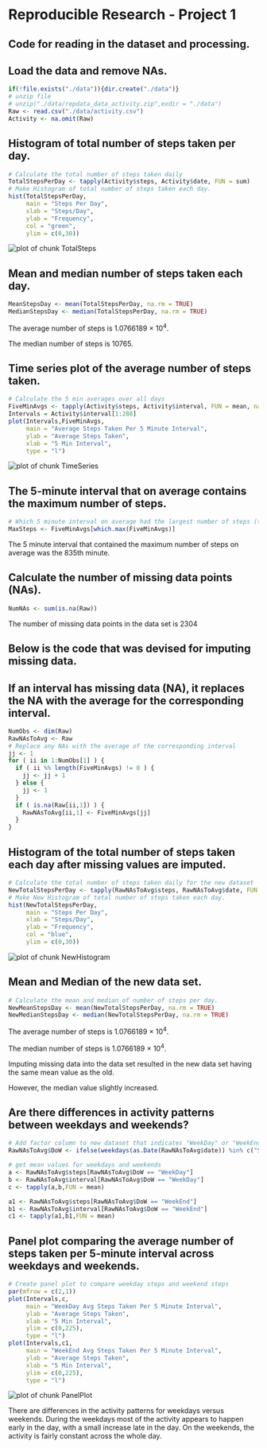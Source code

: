 Reproducible Research - Project 1
=========================

## Code for reading in the dataset and processing.

## Load the data and remove NAs.

```r
if(!file.exists("./data")){dir.create("./data")}
# unzip file
# unzip("./data/repdata_data_activity.zip",exdir = "./data")
Raw <- read.csv("./data/activity.csv")
Activity <- na.omit(Raw)
```
## Histogram of total number of steps taken per day.

```r
# Calculate the total number of steps taken daily
TotalStepsPerDay <- tapply(Activity$steps, Activity$date, FUN = sum)
# Make Histogram of total number of steps taken each day.
hist(TotalStepsPerDay,
     main = "Steps Per Day",
     xlab = "Steps/Day",
     ylab = "Frequency",
     col = "green",
     ylim = c(0,30))
```

![plot of chunk TotalSteps](figure/TotalSteps-1.png)

## Mean and median number of steps taken each day.

```r
MeanStepsDay <- mean(TotalStepsPerDay, na.rm = TRUE)
MedianStepsDay <- median(TotalStepsPerDay, na.rm = TRUE)
```
The average number of steps is 1.0766189 &times; 10<sup>4</sup>.

The median number of steps is 10765.


## Time series plot of the average number of steps taken.

```r
# Calculate the 5 min averages over all days
FiveMinAvgs <- tapply(Activity$steps, Activity$interval, FUN = mean, na.rm = TRUE)
Intervals = Activity$interval[1:288]
plot(Intervals,FiveMinAvgs,
     main = "Average Steps Taken Per 5 Minute Interval",
     ylab = "Average Steps Taken",
     xlab = "5 Min Interval",
     type = "l")
```

![plot of chunk TimeSeries](figure/TimeSeries-1.png)

## The 5-minute interval that on average contains the maximum number of steps.

```r
# Which 5 minute interval on average had the largest number of steps (the 104th 5 minute interval)
MaxSteps <- FiveMinAvgs[which.max(FiveMinAvgs)]
```
The 5 minute interval that contained the maximum number of steps on average was the 835th minute.

## Calculate the number of missing data points (NAs).

```r
NumNAs <- sum(is.na(Raw))
```
The number of missing data points in the data set is 2304

## Below is the code that was devised for imputing missing data.
## If an interval has missing data (NA), it replaces the NA with the average for the corresponding interval.

```r
NumObs <- dim(Raw)
RawNAsToAvg <- Raw
# Replace any NAs with the average of the corresponding interval
jj <- 1
for ( ii in 1:NumObs[1] ) {
  if ( ii %% length(FiveMinAvgs) != 0 ) {
    jj <- jj + 1
  } else {
    jj <- 1
  }
  if ( is.na(Raw[ii,1]) ) {
    RawNAsToAvg[ii,1] <- FiveMinAvgs[jj]
  }
}
```
## Histogram of the total number of steps taken each day after missing values are imputed.

```r
# Calculate the total number of steps taken daily for the new dataset
NewTotalStepsPerDay <- tapply(RawNAsToAvg$steps, RawNAsToAvg$date, FUN = sum)
# Make New Histogram of total number of steps taken each day.
hist(NewTotalStepsPerDay,
     main = "Steps Per Day",
     xlab = "Steps/Day",
     ylab = "Frequency",
     col = "blue",
     ylim = c(0,30))
```

![plot of chunk NewHistogram](figure/NewHistogram-1.png)

## Mean and Median of the new data set.

```r
# Calculate the mean and median of number of steps per day.
NewMeanStepsDay <- mean(NewTotalStepsPerDay, na.rm = TRUE)
NewMedianStepsDay <- median(NewTotalStepsPerDay, na.rm = TRUE)
```
The average number of steps is 1.0766189 &times; 10<sup>4</sup>.

The median number of steps is 1.0766189 &times; 10<sup>4</sup>.

Imputing missing data into the data set resulted in the new data set having the same mean value as the old.

However, the median value slightly increased.

## Are there differences in activity patterns between weekdays and weekends?

```r
# Add factor column to new dataset that indicates "WeekDay" or "WeekEnd" 
RawNAsToAvg$DoW <- ifelse(weekdays(as.Date(RawNAsToAvg$date)) %in% c("Saturday","Sunday"), "WeekEnd","WeekDay")
```


```r
# get mean values for weekdays and weekends
a <- RawNAsToAvg$steps[RawNAsToAvg$DoW == "WeekDay"]
b <- RawNAsToAvg$interval[RawNAsToAvg$DoW == "WeekDay"]
c <- tapply(a,b,FUN = mean)

a1 <- RawNAsToAvg$steps[RawNAsToAvg$DoW == "WeekEnd"]
b1 <- RawNAsToAvg$interval[RawNAsToAvg$DoW == "WeekEnd"]
c1 <- tapply(a1,b1,FUN = mean)
```

## Panel plot comparing the average number of steps taken per 5-minute interval across weekdays and weekends.

```r
# Create panel plot to compare weekday steps and weekend steps
par(mfrow = c(2,1))
plot(Intervals,c,
     main = "WeekDay Avg Steps Taken Per 5 Minute Interval",
     ylab = "Average Steps Taken",
     xlab = "5 Min Interval",
     ylim = c(0,225),
     type = "l")
plot(Intervals,c1,
     main = "WeekEnd Avg Steps Taken Per 5 Minute Interval",
     ylab = "Average Steps Taken",
     xlab = "5 Min Interval",
     ylim = c(0,225),
     type = "l")
```

![plot of chunk PanelPlot](figure/PanelPlot-1.png)

There are differences in the activity patterns for weekdays versus weekends. During the weekdays most of the activity appears to happen early in the day, with a small increase late in the day. On the weekends, the activity is fairly constant across the whole day.
